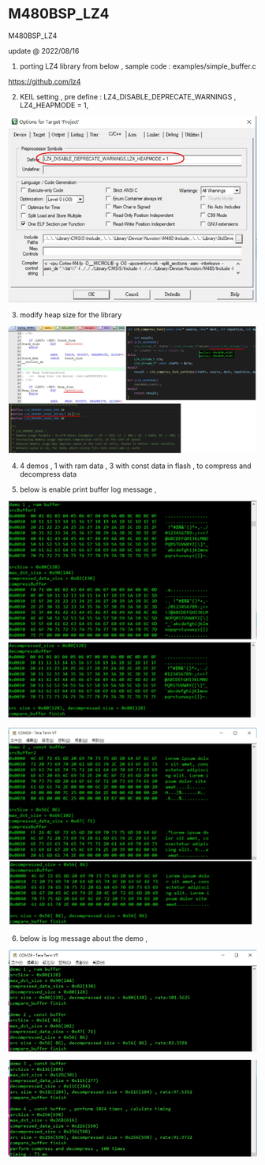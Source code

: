 # M480BSP_LZ4
 M480BSP_LZ4

update @ 2022/08/16

1. porting LZ4 library from below ,   sample code : examples/simple_buffer.c

https://github.com/lz4

2. KEIL setting , pre define : LZ4_DISABLE_DEPRECATE_WARNINGS , LZ4_HEAPMODE = 1,

![image](https://github.com/released/M480BSP_LZ4/blob/main/keil_option_preprocessor_define.jpg)	

3. modify heap size for the library

![image](https://github.com/released/M480BSP_LZ4/blob/main/heap_size.jpg)	

4. 4 demos , 1 with ram data , 3 with const data in flash , to compress and decompress data

5. below is enable print buffer log message , 

![image](https://github.com/released/M480BSP_LZ4/blob/main/demo1.jpg)	

![image](https://github.com/released/M480BSP_LZ4/blob/main/demo2.jpg)	

6. below is log message about the demo , 

![image](https://github.com/released/M480BSP_LZ4/blob/main/LOG1.jpg)	

![image](https://github.com/released/M480BSP_LZ4/blob/main/LOG2.jpg)	


